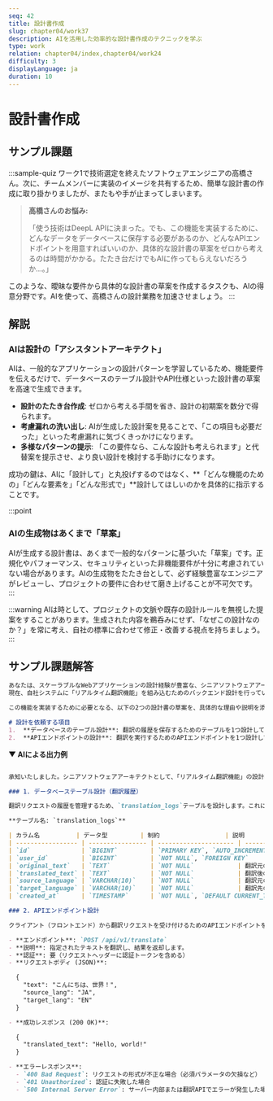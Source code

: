 ```yaml
---
seq: 42
title: 設計書作成
slug: chapter04/work37
description: AIを活用した効率的な設計書作成のテクニックを学ぶ
type: work
relation: chapter04/index,chapter04/work24
difficulty: 3
displayLanguage: ja
duration: 10
---
```


# 設計書作成

## サンプル課題
:::sample-quiz
ワーク1で技術選定を終えたソフトウェアエンジニアの高橋さん。次に、チームメンバーに実装のイメージを共有するため、簡単な設計書の作成に取り掛かりましたが、またもや手が止まってしまいます。

> **高橋さんのお悩み:**
> 
> 「使う技術はDeepL APIに決まった。でも、この機能を実装するために、どんなデータをデータベースに保存する必要があるのか、どんなAPIエンドポイントを用意すればいいのか、具体的な設計書の草案をゼロから考えるのは時間がかかる。たたき台だけでもAIに作ってもらえないだろうか…。」

このような、曖昧な要件から具体的な設計書の草案を作成するタスクも、AIの得意分野です。AIを使って、高橋さんの設計業務を加速させましょう。
:::

## 解説

### AIは設計の「アシスタントアーキテクト」

AIは、一般的なアプリケーションの設計パターンを学習しているため、機能要件を伝えるだけで、データベースのテーブル設計やAPI仕様といった設計書の草案を高速で生成できます。

- **設計のたたき台作成**: ゼロから考える手間を省き、設計の初期案を数分で得られます。
- **考慮漏れの洗い出し**: AIが生成した設計案を見ることで、「この項目も必要だった」といった考慮漏れに気づくきっかけになります。
- **多様なパターンの提示**: 「この要件なら、こんな設計も考えられます」と代替案を提示させ、より良い設計を検討する手助けになります。

成功の鍵は、AIに「設計して」と丸投げするのではなく、**「どんな機能のための」「どんな要素を」「どんな形式で」**設計してほしいのかを具体的に指示することです。

:::point
### AIの生成物はあくまで「草案」
AIが生成する設計書は、あくまで一般的なパターンに基づいた「草案」です。正規化やパフォーマンス、セキュリティといった非機能要件が十分に考慮されていない場合があります。AIの生成物をたたき台として、必ず経験豊富なエンジニアがレビューし、プロジェクトの要件に合わせて磨き上げることが不可欠です。
:::

:::warning
AIは時として、プロジェクトの文脈や既存の設計ルールを無視した提案をすることがあります。生成された内容を鵜呑みにせず、「なぜこの設計なのか？」を常に考え、自社の標準に合わせて修正・改善する視点を持ちましょう。
:::

## サンプル課題解答

```markdown
あなたは、スケーラブルなWebアプリケーションの設計経験が豊富な、シニアソフトウェアアーキテクトです。
現在、自社システムに「リアルタイム翻訳機能」を組み込むためのバックエンド設計を行っています。

この機能を実装するために必要となる、以下の2つの設計書の草案を、具体的な理由や説明を添えて作成してください。

# 設計を依頼する項目
1.  **データベースのテーブル設計**: 翻訳の履歴を保存するためのテーブルを1つ設計してください。テーブル定義はMarkdown形式でお願いします。
2.  **APIエンドポイントの設計**: 翻訳を実行するためのAPIエンドポイントを1つ設計してください。仕様はリスト形式で記述してください。
```

**▼ AIによる出力例**

```markdown

承知いたしました。シニアソフトウェアアーキテクトとして、「リアルタイム翻訳機能」の設計書の草案を作成します。

### 1. データベーステーブル設計（翻訳履歴）

翻訳リクエストの履歴を管理するため、`translation_logs`テーブルを設計します。これにより、利用状況の分析や、将来的なユーザーごとの利用制限などに活用できます。

**テーブル名: `translation_logs`**

| カラム名          | データ型         | 制約                  | 説明                                   |
| ----------------- | ---------------- | --------------------- | -------------------------------------- |
| `id`              | `BIGINT`         | `PRIMARY KEY`, `AUTO_INCREMENT` | ログの一意なID                         |
| `user_id`         | `BIGINT`         | `NOT NULL`, `FOREIGN KEY`       | 翻訳機能を利用したユーザーのID         |
| `original_text`   | `TEXT`           | `NOT NULL`            | 翻訳元のテキスト                       |
| `translated_text` | `TEXT`           | `NOT NULL`            | 翻訳後のテキスト                       |
| `source_language` | `VARCHAR(10)`    | `NOT NULL`            | 翻訳元の言語コード（例: `JA`）         |
| `target_language` | `VARCHAR(10)`    | `NOT NULL`            | 翻訳先の言語コード（例: `EN`）         |
| `created_at`      | `TIMESTAMP`      | `NOT NULL`, `DEFAULT CURRENT_TIMESTAMP` | ログの作成日時                         |

### 2. APIエンドポイント設計

クライアント（フロントエンド）から翻訳リクエストを受け付けるためのAPIエンドポイントを設計します。

- **エンドポイント**: `POST /api/v1/translate`
- **説明**: 指定されたテキストを翻訳し、結果を返却します。
- **認証**: 要（リクエストヘッダーに認証トークンを含める）
- **リクエストボディ (JSON)**:

  {
    "text": "こんにちは、世界！",
    "source_lang": "JA",
    "target_lang": "EN"
  }

- **成功レスポンス (200 OK)**:

  {
    "translated_text": "Hello, world!"
  }

- **エラーレスポンス**:
  - `400 Bad Request`: リクエストの形式が不正な場合（必須パラメータの欠損など）
  - `401 Unauthorized`: 認証に失敗した場合
  - `500 Internal Server Error`: サーバー内部または翻訳APIでエラーが発生した場合

```

